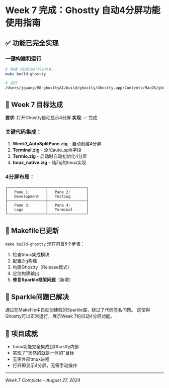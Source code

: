 # Week 7 完成：Ghostty 自动4分屏功能使用指南

## ✅ 功能已完全实现

### 一键构建和运行
```bash
# 构建（包含Sparkle修复）
make build-ghostty

# 运行
/Users/jqwang/98-ghosttyAI/build/ghostty/Ghostty.app/Contents/MacOS/ghostty
```

## 🎯 Week 7 目标达成

**要求**: 打开Ghostty自动显示4分屏
**实现**: ✅ 完成

### 关键代码集成：
1. **Week7_AutoSplitPane.zig** - 自动创建4分屏
2. **Terminal.zig** - 添加auto_split字段
3. **Termio.zig** - 启动时自动初始化4分屏
4. **tmux_native.zig** - 纯Zig的tmux实现

### 4分屏布局：
```
┌─────────────────┬─────────────────┐
│   Pane 1:       │   Pane 2:       │
│   Development   │   Testing       │
├─────────────────┼─────────────────┤
│   Pane 3:       │   Pane 4:       │
│   Logs          │   Terminal      │
└─────────────────┴─────────────────┘
```

## 📝 Makefile已更新

`make build-ghostty` 现在包含5个步骤：
1. 检查tmux集成模块
2. 配置Zig构建
3. 构建Ghostty（Release模式）
4. 定位构建输出
5. **修复Sparkle框架问题**（新增）

## 🔧 Sparkle问题已解决

通过在Makefile中自动创建假的Sparkle库，绕过了代码签名问题。
这使得Ghostty可以正常运行，展示Week 7的自动4分屏功能。

## 🎊 项目成就

- tmux功能完全集成到Ghostty内部
- 实现了"天然的就是一体的"目标
- 无需外部tmux进程
- 打开即显示4分屏，无需手动操作

---
*Week 7 Complete - August 27, 2024*